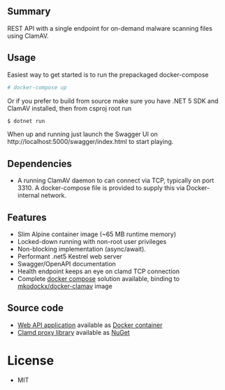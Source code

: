 ## Summary
REST API with a single endpoint for on-demand malware scanning files using ClamAV.

## Usage
Easiest way to get started is to run the prepackaged docker-compose
```sh
# docker-compose up
```
Or if you prefer to build from source make sure you have .NET 5 SDK and ClamAV installed, then from csproj root run 
```sh
$ dotnet run
```
When up and running just launch the Swagger UI on http://localhost:5000/swagger/index.html to start playing.

## Dependencies
- A running ClamAV daemon to can connect via TCP, typically on port 3310. A docker-compose file is provided to supply this via Docker-internal network.

## Features
- Slim Alpine container image (~65 MB runtime memory)
- Locked-down running with non-root user privileges
- Non-blocking implementation (async/await).
- Performant .net5 Kestrel web server
- Swagger/OpenAPI documentation
- Health endpoint keeps an eye on clamd  TCP connection
- Complete [docker compose](https://github.com/klinkby/clamdscan-rest/blob/main/docker-compose.yml) solution available, binding to [mkodockx/docker-clamav](https://hub.docker.com/repository/docker/mkodockx/docker-clamav) image

## Source code
- [Web API application](https://github.com/klinkby/clamdscan-rest) available as [Docker container](https://hub.docker.com/r/klinkby/clamrest)
- [Clamd proxy library](https://github.com/klinkby/clamdscan) available as [NuGet](https://www.nuget.org/packages/Klinkby.Clam/)

# License
- MIT
